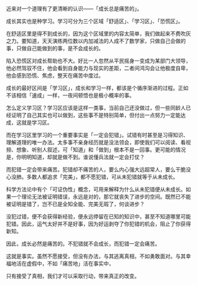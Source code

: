 近来对一个道理有了更清晰的认识——「成长总是痛苦的」。

成长其实也是种学习。学习可分为三个区域「舒适区」、「学习区」、「恐慌区」。

在舒适区里是得不到成长的，因为这个区域里的内容太简单，我们做起来不费吹灰之力。要知道，天天演练两位数以内加减法的人成不了数学家，只做自己会做的事，只做自己能做到的事，是不会成长的。

陷入恐慌区对成长帮助也不大。好比一人忽然从平民摇身一变成为某部门大领导，他必然驾驭不住，他会看到自身能力与现实的差距，二者间鸿沟会让他极度自卑，他会感到恐慌、焦虑，整天在痛苦中度过。

成长的最好区间是「学习区」，成长和学习一样，都该是个循序渐进的过程。正如不该相信「速成」一样，一夜间顿悟也是极小概率的事。

怎么定义学习区？学习区应该是这样一类事，当前自己还没做过，但一些同龄人已经证明了自己其实也可以做到，这些事不是特别简单，但付出一点努力一定能达成，这就是学习区。

而在学习区里学习的一个重要事实是「一定会犯错」。试错有时甚至是习得知识、理解道理的唯一办法。太多事不亲身经历就是没法领会，即使我们可以阅读、看视频、想象、听别人叙述，可「知道」和「做到」根本不是一回事。更可能的情况是，你明明知道，却就是做不到。谁说懂兵法就一定会打仗？

而犯错一定会带来痛苦。犯错却不痛苦的人，要么内心强大远超常人，要么干脆没心没肺。多数人都追求「完美」，都不愿犯错，可从未犯错就等于从未成长。

科学方法论中有个「可证伪性」概念，可用来解释为什么从未犯错便从未成长。如果一个理论无法被证明错误，永远是对的，那它就丧失了进步的空间。既然已不能被证明是错了，岂不已是全知全能、完美无瑕了，何谈进步？

没犯过错，便不会获得新经验，便永远停留在已知的知识中，甚至不知道哪里可能犯错。因此，运气太好并不是好事，因为好运剥夺了你犯错的机会，阻止了你获得新知。

因此，成长必然是痛苦的。不犯错就不会成长，而犯错一定会痛苦。

这就是事实。虽然不愿接受，但没有办法，与其逃离真相，不如勇敢面对。与其幸福地活在虚假中，不如「痛苦地」活在事实中，

只有接受了真相，我们才可以采取行动，带来真正的改变。
